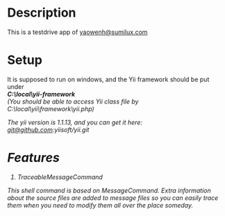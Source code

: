 # Description
This is a testdrive app of yaowenh@sumilux.com

# Setup
It is supposed to run on windows, and the Yii framework should be put under<br><i><strong>C:\local\yii-framework</strong><i>
<br>(You should be able to access Yii class file by <i>C:\local\yii\framework\yii.php</i>)

The yii version is 1.1.13, and you can get it here:<br>
<a href="https://github.com/yiisoft/yii2">git@github.com:yiisoft/yii.git</a>

# Features
1. TraceableMessageCommand

This shell command is based on MessageCommand. Extra information about the source
files are added to message files so you can easily trace them when you need to modify
them all over the place someday.